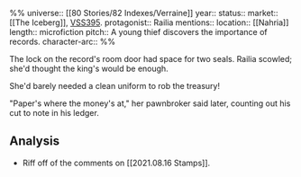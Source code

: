 %%
universe:: [[80 Stories/82 Indexes/Verraine]]
year::
status:: 
market:: [[The Iceberg]], [VSS395](https://twitter.com/EleanorKonik/status/1434849080354779136). 
protagonist:: Railia
mentions::
location:: [[Nahria]]
length:: microfiction
pitch:: A young thief discovers the importance of records. 
character-arc::
%% 

The lock on the record's room door had space for two seals. Railia scowled; she'd thought the king's would be enough. 

She'd barely needed a clean uniform to rob the treasury!

"Paper's where the money's at," her pawnbroker said later, counting out his cut to note in his ledger.

## Analysis

* Riff off of the comments on [[2021.08.16 Stamps]]. 